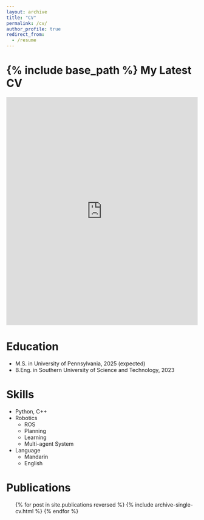 ```yaml
---
layout: archive
title: "CV"
permalink: /cv/
author_profile: true
redirect_from:
  - /resume
---
```


{% include base_path %}
My Latest CV
======
<iframe src="https://drive.google.com/file/d/1TWgC2mSwddFLi0fH2CH652BM0qwrF4-4/preview" 
        width="100%" height="600px" 
        frameborder="0">
</iframe>

Education
======
<!-- * Ph.D in Version Control Theory, GitHub University, 2018 (expected) -->
* M.S. in University of Pennsylvania, 2025 (expected)
* B.Eng. in Southern University of Science and Technology, 2023

<!-- Work experience
======
* Spring 2024: Academic Pages Collaborator
  * Github University
  * Duties includes: Updates and improvements to template
  * Supervisor: The Users

* Fall 2015: Research Assistant
  * Github University
  * Duties included: Merging pull requests
  * Supervisor: Professor Hub

* Summer 2015: Research Assistant
  * Github University
  * Duties included: Tagging issues
  * Supervisor: Professor Git -->
  
Skills
======
* Python, C++
* Robotics
  * ROS
  * Planning
  * Learning
  * Multi-agent System
* Language
  * Mandarin
  * English

Publications
======
  <ul>{% for post in site.publications reversed %}
    {% include archive-single-cv.html %}
  {% endfor %}</ul>
  
<!-- Talks
======
  <ul>{% for post in site.talks reversed %}
    {% include archive-single-talk-cv.html  %}
  {% endfor %}</ul>
  
Teaching
======
  <ul>{% for post in site.teaching reversed %}
    {% include archive-single-cv.html %}
  {% endfor %}</ul>
  
Service and leadership
======
* Currently signed in to 43 different slack teams -->
